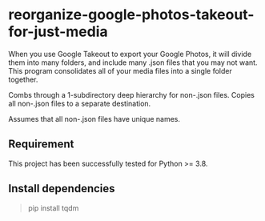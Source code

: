 # reorganize-google-photos-takeout-for-just-media
When you use Google Takeout to export your Google Photos, it will divide them into many folders, and include many .json files that you may not want.  This program consolidates all of your media files into a single folder together.

Combs through a 1-subdirectory deep hierarchy for non-.json files.  Copies all non-.json files to a separate
destination.

Assumes that all non-.json files have unique names.

## Requirement
This project has been successfully tested for Python >= 3.8.

## Install dependencies
>pip install tqdm
